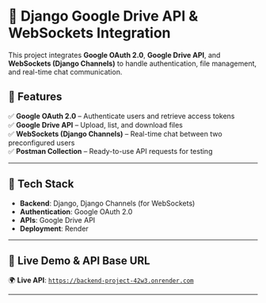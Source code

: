 # 🚀 Django Google Drive API & WebSockets Integration

This project integrates **Google OAuth 2.0**, **Google Drive API**, and **WebSockets (Django Channels)** to handle authentication, file management, and real-time chat communication.

## 📌 Features  
✅ **Google OAuth 2.0** – Authenticate users and retrieve access tokens  
✅ **Google Drive API** – Upload, list, and download files  
✅ **WebSockets (Django Channels)** – Real-time chat between two preconfigured users  
✅ **Postman Collection** – Ready-to-use API requests for testing  

---

## 🔧 **Tech Stack**  
- **Backend**: Django, Django Channels (for WebSockets)  
- **Authentication**: Google OAuth 2.0  
- **APIs**: Google Drive API  
- **Deployment**: Render  

---

## 🚀 **Live Demo & API Base URL**  
🌍 **Live API**: [`https://backend-project-42w3.onrender.com`](https://backend-project-42w3.onrender.com)

---




